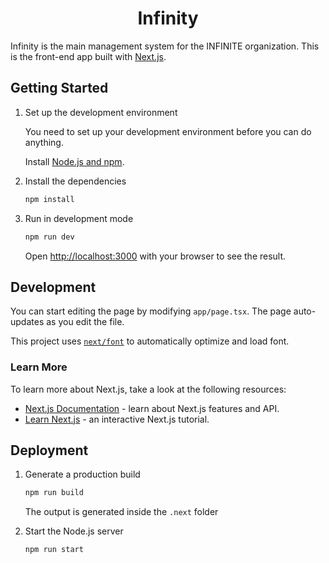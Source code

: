 <h1 align="center">Infinity</h1>

Infinity is the main management system for the INFINITE organization. This is the front-end app built with [Next.js](https://nextjs.org/).

## Getting Started

1. Set up the development environment

   You need to set up your development environment before you can do anything.

   Install [Node.js and npm](https://nodejs.org/en/download/).

2. Install the dependencies

   ```bash
   npm install
   ```

3. Run in development mode

   ```bash
   npm run dev
   ```

   Open [http://localhost:3000](http://localhost:3000) with your browser to see the result.

## Development

You can start editing the page by modifying `app/page.tsx`. The page auto-updates as you edit the file.

This project uses [`next/font`](https://nextjs.org/docs/basic-features/font-optimization) to automatically optimize and load font.

### Learn More

To learn more about Next.js, take a look at the following resources:

- [Next.js Documentation](https://nextjs.org/docs) - learn about Next.js features and API.
- [Learn Next.js](https://nextjs.org/learn) - an interactive Next.js tutorial.

## Deployment

1. Generate a production build

   ```bash
   npm run build
   ```

   The output is generated inside the `.next` folder

2. Start the Node.js server

   ```bash
   npm run start
   ```
